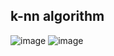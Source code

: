 k-nn algorithm
--

![image](https://miro.medium.com/v2/resize:fit:960/1*h2WdqGZD6WsNcUdwZDqsFA.gif) ![image](https://github.com/jkm2000korea/master_degree/assets/77305773/aa39e243-f779-4c4a-a1dd-cd36afc61dc0)
